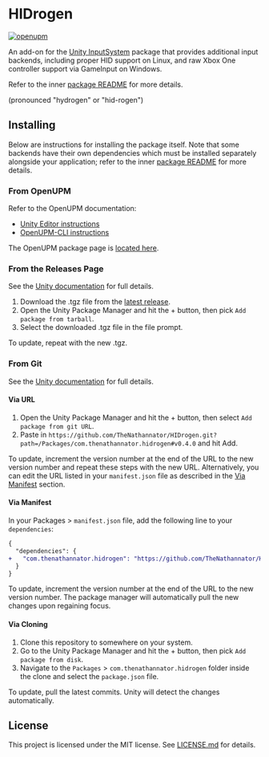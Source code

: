 # HIDrogen

[![openupm](https://img.shields.io/npm/v/com.thenathannator.hidrogen?label=openupm&registry_uri=https://package.openupm.com)](https://openupm.com/packages/com.thenathannator.hidrogen/)

An add-on for the [Unity InputSystem](https://github.com/Unity-Technologies/InputSystem) package that provides additional input backends, including proper HID support on Linux, and raw Xbox One controller support via GameInput on Windows.

Refer to the inner [package README](Packages/com.thenathannator.hidrogen/README.md) for more details.

(pronounced "hydrogen" or "hid-rogen")

## Installing

Below are instructions for installing the package itself. Note that some backends have their own dependencies which must be installed separately alongside your application; refer to the inner [package README](Packages/com.thenathannator.hidrogen/README.md) for more details.

### From OpenUPM

Refer to the OpenUPM documentation:

- [Unity Editor instructions](https://openupm.com/docs/getting-started.html)
- [OpenUPM-CLI instructions](https://openupm.com/docs/getting-started-cli.html)

The OpenUPM package page is [located here](https://openupm.com/packages/com.thenathannator.hidrogen).

### From the Releases Page

See the [Unity documentation](https://docs.unity3d.com/Manual/upm-ui-local.html) for full details.

1. Download the .tgz file from the [latest release](https://github.com/TheNathannator/HIDrogen/releases/latest).
2. Open the Unity Package Manager and hit the + button, then pick `Add package from tarball`.
3. Select the downloaded .tgz file in the file prompt.

To update, repeat with the new .tgz.

### From Git

See the [Unity documentation](https://docs.unity3d.com/Manual/upm-git.html) for full details.

#### Via URL

1. Open the Unity Package Manager and hit the + button, then select `Add package from git URL`.
2. Paste in `https://github.com/TheNathannator/HIDrogen.git?path=/Packages/com.thenathannator.hidrogen#v0.4.0` and hit Add.

To update, increment the version number at the end of the URL to the new version number and repeat these steps with the new URL. Alternatively, you can edit the URL listed in your `manifest.json` file as described in the [Via Manifest](#via-manifest) section.

#### Via Manifest

In your Packages > `manifest.json` file, add the following line to your `dependencies`:

```diff
{
  "dependencies": {
+   "com.thenathannator.hidrogen": "https://github.com/TheNathannator/HIDrogen.git?path=/Packages/com.thenathannator.hidrogen#v0.4.0"
  }
}
```

To update, increment the version number at the end of the URL to the new version number. The package manager will automatically pull the new changes upon regaining focus.

#### Via Cloning

1. Clone this repository to somewhere on your system.
2. Go to the Unity Package Manager and hit the + button, then pick `Add package from disk`.
3. Navigate to the `Packages` > `com.thenathannator.hidrogen` folder inside the clone and select the `package.json` file.

To update, pull the latest commits. Unity will detect the changes automatically.

## License

This project is licensed under the MIT license. See [LICENSE.md](LICENSE.md) for details.

